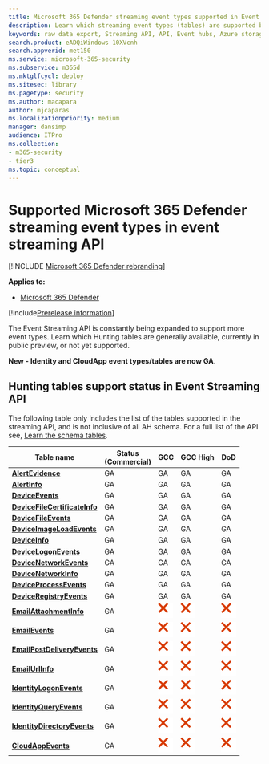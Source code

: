 ```yaml
---
title: Microsoft 365 Defender streaming event types supported in Event Streaming API
description: Learn which streaming event types (tables) are supported by the streaming API
keywords: raw data export, Streaming API, API, Event hubs, Azure storage, storage account, Hunting, raw data sharing
search.product: eADQiWindows 10XVcnh
search.appverid: met150
ms.service: microsoft-365-security
ms.subservice: m365d
ms.mktglfcycl: deploy
ms.sitesec: library
ms.pagetype: security
ms.author: macapara
author: mjcaparas
ms.localizationpriority: medium
manager: dansimp
audience: ITPro
ms.collection: 
- m365-security
- tier3
ms.topic: conceptual
---
```


# Supported Microsoft 365 Defender streaming event types in event streaming API

[!INCLUDE [Microsoft 365 Defender rebranding](../../includes/microsoft-defender.md)]

**Applies to:**
- [Microsoft 365 Defender](https://go.microsoft.com/fwlink/?linkid=2118804)

[!include[Prerelease information](../../includes/prerelease.md)]


The Event Streaming API is constantly being expanded to support more event types. Learn which Hunting tables are generally available, currently in public preview, or not yet supported. 

**New - Identity and CloudApp event types/tables are now GA**.

## Hunting tables support status in Event Streaming API

The following table only includes the list of the tables supported in the streaming API, and is not inclusive of all AH schema. For a full list of the API see, [Learn the schema tables](advanced-hunting-schema-tables.md#learn-the-schema-tables).

| Table name | Status<br>(Commercial) | GCC | GCC High | DoD |
|----|----|----|----|----|
| **[AlertEvidence](advanced-hunting-alertevidence-table.md)** | GA | GA | GA | GA |
| **[AlertInfo](advanced-hunting-alertinfo-table.md)** | GA | GA | GA | GA |
| **[DeviceEvents](advanced-hunting-deviceevents-table.md)** |GA | GA | GA | GA |
| **[DeviceFileCertificateInfo](advanced-hunting-DeviceFileCertificateInfo-table.md)** |GA | GA | GA | GA |
| **[DeviceFileEvents](advanced-hunting-devicefileevents-table.md)** | GA | GA | GA | GA |
| **[DeviceImageLoadEvents](advanced-hunting-deviceimageloadevents-table.md)** | GA | GA | GA | GA |
| **[DeviceInfo](advanced-hunting-deviceinfo-table.md)** | GA | GA | GA | GA |
| **[DeviceLogonEvents](advanced-hunting-devicelogonevents-table.md)** | GA | GA | GA | GA |
| **[DeviceNetworkEvents](advanced-hunting-devicenetworkevents-table.md)** |GA | GA | GA | GA |
| **[DeviceNetworkInfo](advanced-hunting-devicenetworkinfo-table.md)** | GA | GA | GA | GA |
| **[DeviceProcessEvents](advanced-hunting-deviceprocessevents-table.md)** | GA | GA | GA | GA |
| **[DeviceRegistryEvents](advanced-hunting-deviceregistryevents-table.md)** | GA | GA | GA | GA |
| **[EmailAttachmentInfo](advanced-hunting-emailattachmentinfo-table.md)** | GA |![No](../defender-endpoint/images/svg/check-no.svg)|![No](../defender-endpoint/images/svg/check-no.svg)|![No](../defender-endpoint/images/svg/check-no.svg)|
| **[EmailEvents](advanced-hunting-emailevents-table.md)** | GA |![No](../defender-endpoint/images/svg/check-no.svg)|![No](../defender-endpoint/images/svg/check-no.svg)|![No](../defender-endpoint/images/svg/check-no.svg)|
| **[EmailPostDeliveryEvents](advanced-hunting-emailpostdeliveryevents-table.md)** | GA |![No](../defender-endpoint/images/svg/check-no.svg)|![No](../defender-endpoint/images/svg/check-no.svg)|![No](../defender-endpoint/images/svg/check-no.svg)|
| **[EmailUrlInfo](advanced-hunting-emailurlinfo-table.md)** | GA |![No](../defender-endpoint/images/svg/check-no.svg)|![No](../defender-endpoint/images/svg/check-no.svg)|![No](../defender-endpoint/images/svg/check-no.svg)|
| **[IdentityLogonEvents](advanced-hunting-identitylogonevents-table.md)**|GA|![No](../defender-endpoint/images/svg/check-no.svg)|![No](../defender-endpoint/images/svg/check-no.svg)|![No](../defender-endpoint/images/svg/check-no.svg)|
| **[IdentityQueryEvents](advanced-hunting-identityqueryevents-table.md)**|GA|![No](../defender-endpoint/images/svg/check-no.svg)|![No](../defender-endpoint/images/svg/check-no.svg)|![No](../defender-endpoint/images/svg/check-no.svg)|
| **[IdentityDirectoryEvents](advanced-hunting-identitydirectoryevents-table.md)**|GA|![No](../defender-endpoint/images/svg/check-no.svg)|![No](../defender-endpoint/images/svg/check-no.svg)|![No](../defender-endpoint/images/svg/check-no.svg)|
| **[CloudAppEvents](advanced-hunting-cloudappevents-table.md)**|GA|![No](../defender-endpoint/images/svg/check-no.svg)|![No](../defender-endpoint/images/svg/check-no.svg)|![No](../defender-endpoint/images/svg/check-no.svg)|
